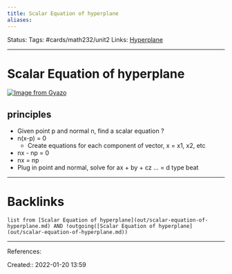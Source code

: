 ```yaml
---
title: Scalar Equation of hyperplane
aliases:
---
```

Status:
Tags: #cards/math232/unit2 
Links: [Hyperplane](out/hyperplane.md)
___

# Scalar Equation of hyperplane
[![Image from Gyazo](https://i.gyazo.com/619e623a0bbd1227e9e5076ae7e59daf.png)](https://gyazo.com/619e623a0bbd1227e9e5076ae7e59daf)


## principles
- Given point p and normal n, find a scalar equation
?
- n(x-p) = 0
	- Create equations for each component of vector, x = x1, x2, etc
- nx - np = 0
- nx = np
- Plug in point and normal, solve for ax + by + cz  ... = d type beat
___
<!--SR:!2022-02-12,2,130-->

# Backlinks
```dataview
list from [Scalar Equation of hyperplane](out/scalar-equation-of-hyperplane.md) AND !outgoing([Scalar Equation of hyperplane](out/scalar-equation-of-hyperplane.md))
```
___
References:

Created:: 2022-01-20 13:59
